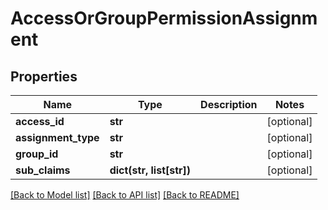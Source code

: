 # AccessOrGroupPermissionAssignment

## Properties
Name | Type | Description | Notes
------------ | ------------- | ------------- | -------------
**access_id** | **str** |  | [optional] 
**assignment_type** | **str** |  | [optional] 
**group_id** | **str** |  | [optional] 
**sub_claims** | **dict(str, list[str])** |  | [optional] 

[[Back to Model list]](../README.md#documentation-for-models) [[Back to API list]](../README.md#documentation-for-api-endpoints) [[Back to README]](../README.md)


